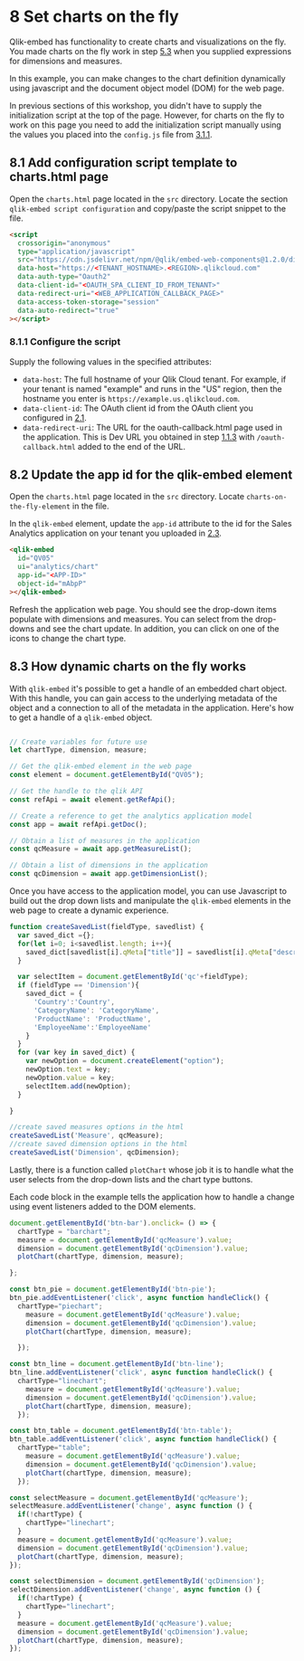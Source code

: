 # 8 Set charts on the fly

Qlik-embed has functionality to create charts and visualizations on the fly. You made charts on the fly work in step [5.3](#53-embed-visualizations-using-expressions) when you supplied expressions for dimensions and measures.

In this example, you can make changes to the chart definition dynamically using javascript and the document object model (DOM) for the web page.

In previous sections of this workshop, you didn't have to supply the initialization script at the top of the page. However, for charts on the fly to work on this page you need to add the initialization script manually using the values you placed into the `config.js` file from [3.1.1](311-set-the-qlik-embed-configuration).

## 8.1 Add configuration script template to charts.html page

Open the `charts.html` page located in the `src` directory. Locate the section `qlik-embed script configuration` and copy/paste the script snippet to the file.

```html
<script
  crossorigin="anonymous"
  type="application/javascript"
  src="https://cdn.jsdelivr.net/npm/@qlik/embed-web-components@1.2.0/dist/index.min.js"
  data-host="https://<TENANT_HOSTNAME>.<REGION>.qlikcloud.com"
  data-auth-type="Oauth2"
  data-client-id="<OAUTH_SPA_CLIENT_ID_FROM_TENANT>"
  data-redirect-uri="<WEB_APPLICATION_CALLBACK_PAGE>"
  data-access-token-storage="session"
  data-auto-redirect="true"
></script>
```

### 8.1.1 Configure the script

Supply the following values in the specified attributes:

- `data-host`: The full hostname of your Qlik Cloud tenant. For example, if your tenant is named "example" and runs in the "US" region, then the hostname you enter is `https://example.us.qlikcloud.com`.
- `data-client-id`: The OAuth client id from the OAuth client you configured in [2.1](#21-create-a-single-page-application-oauth-client).
- `data-redirect-uri`: The URL for the oauth-callback.html page used in the application. This is Dev URL you obtained in step [1.1.3](#113-obtain-the-web-application-address) with `/oauth-callback.html` added to the end of the URL.

## 8.2 Update the app id for the qlik-embed element

Open the `charts.html` page located in the `src` directory. Locate `charts-on-the-fly-element` in the file.

In the `qlik-embed` element, update the `app-id` attribute to the id for the Sales Analytics application on your tenant you uploaded in [2.3](#23-import-qlik-sense-app).

```html
<qlik-embed
  id="QV05"
  ui="analytics/chart"
  app-id="<APP-ID>"
  object-id="mAbpP"
></qlik-embed>
```

Refresh the application web page. You should see the drop-down items populate with dimensions and measures. You can select from the drop-downs and see the chart update. In addition, you can click on one of the icons to change the chart type.

## 8.3 How dynamic charts on the fly works

With `qlik-embed` it's possible to get a handle of an embedded chart object. With this handle, you can gain access to the underlying metadata of the object and a connection to all of the metadata in the application. Here's how to get a handle of a `qlik-embed` object.

```javascript

// Create variables for future use
let chartType, dimension, measure;

// Get the qlik-embed element in the web page 
const element = document.getElementById("QV05");

// Get the handle to the qlik API
const refApi = await element.getRefApi();

// Create a reference to get the analytics application model
const app = await refApi.getDoc();

// Obtain a list of measures in the application
const qcMeasure = await app.getMeasureList();

// Obtain a list of dimensions in the application
const qcDimension = await app.getDimensionList();

```

Once you have access to the application model, you can use Javascript to build out the drop down lists and manipulate the `qlik-embed` elements in the web page to create a dynamic experience.

```javascript
function createSavedList(fieldType, savedlist) {
  var saved_dict ={};
  for(let i=0; i<savedlist.length; i++){
    saved_dict[savedlist[i].qMeta["title"]] = savedlist[i].qMeta["description"];
  }

  var selectItem = document.getElementById('qc'+fieldType);
  if (fieldType == 'Dimension'){
    saved_dict = {
      'Country':'Country', 
      'CategoryName': 'CategoryName', 
      'ProductName': 'ProductName', 
      'EmployeeName':'EmployeeName'
    }
  }
  for (var key in saved_dict) {
    var newOption = document.createElement("option");
    newOption.text = key;
    newOption.value = key;
    selectItem.add(newOption);          
  }

}

//create saved measures options in the html
createSavedList('Measure', qcMeasure);
//create saved dimension options in the html
createSavedList('Dimension', qcDimension);
```

Lastly, there is a function called `plotChart` whose job it is to handle what the user selects from the drop-down lists and the chart type buttons.

Each code block in the example tells the application how to handle a change using event listeners added to the DOM elements.

```javascript
document.getElementById('btn-bar').onclick= () => {
  chartType = "barchart";
  measure = document.getElementById('qcMeasure').value;
  dimension = document.getElementById('qcDimension').value;
  plotChart(chartType, dimension, measure);

};

const btn_pie = document.getElementById('btn-pie');
btn_pie.addEventListener('click', async function handleClick() {
  chartType="piechart";
    measure = document.getElementById('qcMeasure').value;
    dimension = document.getElementById('qcDimension').value;
    plotChart(chartType, dimension, measure);

  });

const btn_line = document.getElementById('btn-line');
btn_line.addEventListener('click', async function handleClick() {
  chartType="linechart";
    measure = document.getElementById('qcMeasure').value;
    dimension = document.getElementById('qcDimension').value;
    plotChart(chartType, dimension, measure);
  });

const btn_table = document.getElementById('btn-table');
btn_table.addEventListener('click', async function handleClick() {
  chartType="table";
    measure = document.getElementById('qcMeasure').value;
    dimension = document.getElementById('qcDimension').value;
    plotChart(chartType, dimension, measure);
  });

const selectMeasure = document.getElementById('qcMeasure');
selectMeasure.addEventListener('change', async function () {
  if(!chartType) {
    chartType="linechart";
  }
  measure = document.getElementById('qcMeasure').value;
  dimension = document.getElementById('qcDimension').value;
  plotChart(chartType, dimension, measure);
});

const selectDimension = document.getElementById('qcDimension');
selectDimension.addEventListener('change', async function () {
  if(!chartType) {
    chartType="linechart";
  }
  measure = document.getElementById('qcMeasure').value;
  dimension = document.getElementById('qcDimension').value;
  plotChart(chartType, dimension, measure);
});
```
